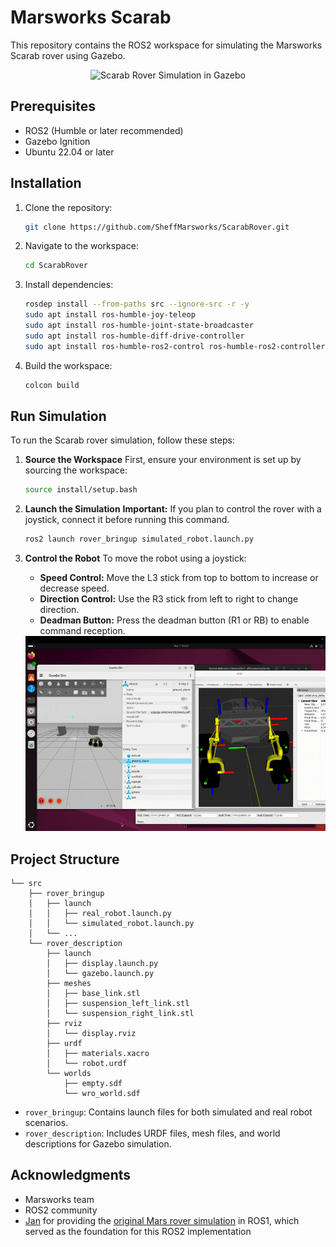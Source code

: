 # Marsworks Scarab

This repository contains the ROS2 workspace for simulating the Marsworks Scarab rover using Gazebo.

<center> <img src="assets/rover_gazebo_depth.gif" alt="Scarab Rover Simulation in Gazebo"> </center>

## Prerequisites

- ROS2 (Humble or later recommended)
- Gazebo Ignition
- Ubuntu 22.04 or later

## Installation

1. Clone the repository:

   ```bash
   git clone https://github.com/SheffMarsworks/ScarabRover.git
   ```

2. Navigate to the workspace:

   ```bash
   cd ScarabRover
   ```

3. Install dependencies:

   ```bash
   rosdep install --from-paths src --ignore-src -r -y
   sudo apt install ros-humble-joy-teleop
   sudo apt install ros-humble-joint-state-broadcaster
   sudo apt install ros-humble-diff-drive-controller
   sudo apt install ros-humble-ros2-control ros-humble-ros2-controllers
   ```

4. Build the workspace:
   ```bash
   colcon build
   ```

## Run Simulation

To run the Scarab rover simulation, follow these steps:

1. **Source the Workspace**
   First, ensure your environment is set up by sourcing the workspace:
   ```bash
   source install/setup.bash
   ```

2. **Launch the Simulation**
   **Important:** If you plan to control the rover with a joystick, connect it before running this command.
   ```bash
   ros2 launch rover_bringup simulated_robot.launch.py
   ```

3. **Control the Robot**
   To move the robot using a joystick:
   - **Speed Control:** Move the L3 stick from top to bottom to increase or decrease speed.
   - **Direction Control:** Use the R3 stick from left to right to change direction.
   - **Deadman Button:** Press the deadman button (R1 or RB) to enable command reception.

   <center>
   <img src="assets/scarab-joystick.gif" alt="Scarab Rover Joystick Simulation in Gazebo">
   </center>

## Project Structure

```
└── src
    ├── rover_bringup
    │   ├── launch
    │   │   ├── real_robot.launch.py
    │   │   └── simulated_robot.launch.py
    │   └── ...
    └── rover_description
        ├── launch
        │   ├── display.launch.py
        │   └── gazebo.launch.py
        ├── meshes
        │   ├── base_link.stl
        │   ├── suspension_left_link.stl
        │   └── suspension_right_link.stl
        ├── rviz
        │   └── display.rviz
        ├── urdf
        │   ├── materials.xacro
        │   └── robot.urdf
        └── worlds
            ├── empty.sdf
            └── wro_world.sdf
```

- `rover_bringup`: Contains launch files for both simulated and real robot scenarios.
- `rover_description`: Includes URDF files, mesh files, and world descriptions for Gazebo simulation.

## Acknowledgments

- Marsworks team
- ROS2 community
- [Jan](https://github.com/JanUniAccount) for providing the [original Mars rover simulation](https://github.com/JanUniAccount/mars_rover_pkg) in ROS1, which served as the foundation for this ROS2 implementation
